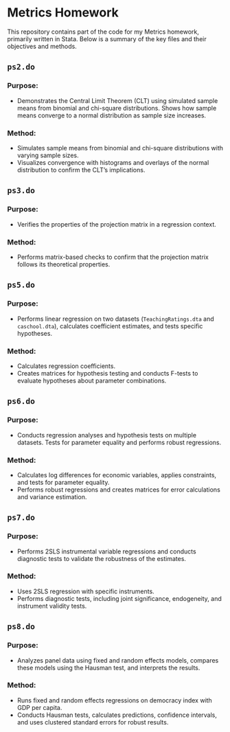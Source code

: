 # Metrics Homework

This repository contains part of the code for my Metrics homework, primarily written in Stata. Below is a summary of the key files and their objectives and methods.

## `ps2.do`

### Purpose:
- Demonstrates the Central Limit Theorem (CLT) using simulated sample means from binomial and chi-square distributions. Shows how sample means converge to a normal distribution as sample size increases.

### Method:
- Simulates sample means from binomial and chi-square distributions with varying sample sizes.
- Visualizes convergence with histograms and overlays of the normal distribution to confirm the CLT’s implications.

## `ps3.do`

### Purpose:
- Verifies the properties of the projection matrix in a regression context.

### Method:
- Performs matrix-based checks to confirm that the projection matrix follows its theoretical properties.

## `ps5.do`

### Purpose:
- Performs linear regression on two datasets (`TeachingRatings.dta` and `caschool.dta`), calculates coefficient estimates, and tests specific hypotheses.

### Method:
- Calculates regression coefficients.
- Creates matrices for hypothesis testing and conducts F-tests to evaluate hypotheses about parameter combinations.

## `ps6.do`

### Purpose:
- Conducts regression analyses and hypothesis tests on multiple datasets. Tests for parameter equality and performs robust regressions.

### Method:
- Calculates log differences for economic variables, applies constraints, and tests for parameter equality.
- Performs robust regressions and creates matrices for error calculations and variance estimation.

## `ps7.do`

### Purpose:
- Performs 2SLS instrumental variable regressions and conducts diagnostic tests to validate the robustness of the estimates.

### Method:
- Uses 2SLS regression with specific instruments.
- Performs diagnostic tests, including joint significance, endogeneity, and instrument validity tests.

## `ps8.do`

### Purpose:
- Analyzes panel data using fixed and random effects models, compares these models using the Hausman test, and interprets the results.

### Method:
- Runs fixed and random effects regressions on democracy index with GDP per capita.
- Conducts Hausman tests, calculates predictions, confidence intervals, and uses clustered standard errors for robust results.
